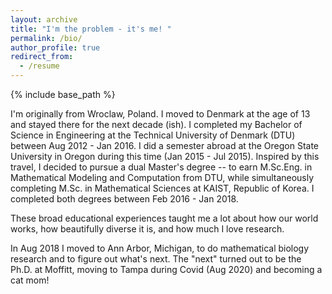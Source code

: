 ```yaml
---
layout: archive
title: "I'm the problem - it's me! "
permalink: /bio/
author_profile: true
redirect_from:
  - /resume
---
```


{% include base_path %}

I'm originally from Wroclaw, Poland. I moved to Denmark at the age of 13 and stayed there for the next decade (ish). I completed my Bachelor of Science in Engineering at the Technical University of Denmark (DTU) between Aug 2012 - Jan 2016. I did a semester abroad at the Oregon State University in Oregon during this time (Jan 2015 - Jul 2015). Inspired by this travel, I decided to pursue a dual Master's degree -- to earn M.Sc.Eng.  in Mathematical Modeling and Computation from DTU, while simultaneously completing M.Sc. in Mathematical Sciences at KAIST, Republic of Korea. I completed both degrees between Feb 2016 - Jan 2018. 

These broad educational experiences taught me a lot about how our world works, how beautifully diverse it is, and how much I love research. 

In Aug 2018 I moved to Ann Arbor, Michigan, to do mathematical biology research and to figure out what's next. The "next" turned out to be the Ph.D. at Moffitt, moving to Tampa during Covid (Aug 2020) and becoming a cat mom! 
